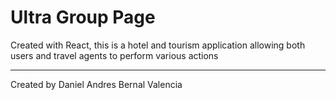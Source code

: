 # Ultra Group Page

Created with React, this is a hotel and tourism application allowing both 
users and travel agents to perform various actions


_________________
Created by Daniel Andres Bernal Valencia
